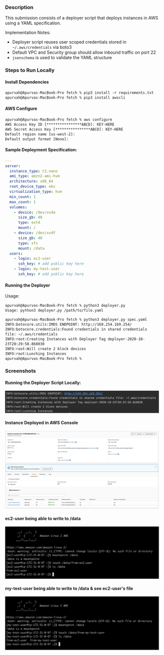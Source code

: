 ### Description
This submission consists of a deployer script that deploys instances in AWS using a YAML specification.

Implementation Notes:
* Deployer script reuses user scoped credentials stored in `~/.aws/credentials` via boto3
* Default VPC and Security group should allow inbound traffic on port 22 
* `jsonschema` is used to validate the YAML structure

### Steps to Run Locally
#### Install Dependencies
```shell script
apurvah@Apurvas-MacBook-Pro fetch % pip3 install -r requirements.txt
apurvah@Apurvas-MacBook-Pro fetch % pip3 install awscli
```

#### AWS Configure
```shell script
apurvah@Apurvas-MacBook-Pro fetch % aws configure
AWS Access Key ID [****************ABCD]: KEY-HERE
AWS Secret Access Key [****************ABCD]: KEY-HERE
Default region name [us-west-2]:
Default output format [None]:
```

#### Sample Deployment Specification:
```yaml
---
server:
  instance_type: t2.nano
  ami_type: amzn2-ami-hvm
  architecture: x86_64
  root_device_type: ebs
  virtualization_type: hvm
  min_count: 1
  max_count: 1
  volumes:
    - device: /dev/xvda
      size_gb: 40
      type: ext4
      mount: /
    - device: /dev/xvdf
      size_gb: 40
      type: xfs
      mount: /data
  users:
    - login: ec2-user
      ssh_key: # add public key here
    - login: my-test-user
      ssh_key: # add public key here
```

#### Running the Deployer
Usage:
```shell script
apurvah@Apurvas-MacBook-Pro fetch % python3 deployer.py
Usage: python3 deployer.py /path/to/file.yaml
```

```shell script
apurvah@Apurvas-MacBook-Pro fetch % python3 deployer.py spec.yaml  
INFO:botocore.utils:IMDS ENDPOINT: http://169.254.169.254/
INFO:botocore.credentials:Found credentials in shared credentials file: ~/.aws/credentials
INFO:root:Creating Instances with Deployer Tag deployer-2020-10-23T20:29:58.868030
INFO:root:Will create 2 block devices
INFO:root:Lunching Instances
apurvah@Apurvas-MacBook-Pro fetch %
```

### Screenshots
#### Running the Deployer Script Locally:
![Run Log](images/runlog.png)

#### Instance Deployed in AWS Console
![AWS Console](images/aws-console.png)

#### ec2-user being able to write to /data
![AWS Console](images/from-ec2-user.png)

#### my-test-user being able to write to /data & see ec2-user's file
![AWS Console](images/from-my-test-user.png.png)
